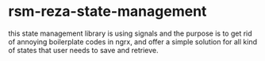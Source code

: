 # rsm-reza-state-management
this state management library is using signals and the purpose is to get rid of annoying boilerplate codes in ngrx, and offer a simple solution for all kind of states that user needs to save and retrieve. 
